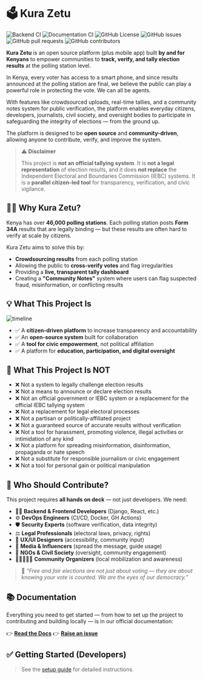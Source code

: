 
# 🗳️ Kura Zetu

![Backend CI](https://github.com/shamash92/Community-Tally/actions/workflows/django.yml/badge.svg)
![Documentation CI](https://github.com/shamash92/Community-Tally/actions/workflows/automatic-doc-checks.yml/badge.svg)
![GitHub License](https://img.shields.io/github/license/shamash92/Community-Tally?label=License&color=blue)
![GitHub issues](https://img.shields.io/github/issues/shamash92/Community-Tally)
![GitHub pull requests](https://img.shields.io/github/issues-pr/shamash92/Community-Tally)
![GitHub contributors](https://img.shields.io/github/contributors/shamash92/Community-Tally)

**Kura Zetu** is an open source platform (plus mobile app) built **by and for Kenyans** to empower communities to **track, verify, and tally election results** at the polling station level.

In Kenya, every voter has access to a smart phone, and since results announced at the polling station are final, we believe the public can play a powerful role in protecting the vote. We can all be agents.

With features like crowdsourced uploads, real-time tallies, and a community notes system for public verification, the platform enables everyday citizens, developers, journalists, civil society, and oversight bodies to participate in safeguarding the integrity of elections — from the ground up.

The platform is designed to be **open source** and **community-driven**, allowing anyone to contribute, verify, and improve the system.

> ⚠️ **Disclaimer**
>
> This project is **not an official tallying system**. It is **not a legal representation** of election results, and it does **not replace** the Independent Electoral and Boundaries Commission (IEBC) systems.
> It is a **parallel citizen-led tool** for transparency, verification, and civic vigilance.

## 🤷‍♂️ Why Kura Zetu?

Kenya has over **46,000 polling stations**. Each polling station posts **Form 34A** results that are legally binding — but these results are often hard to verify at scale by citizens.

Kura Zetu aims to solve this by:

- **Crowdsourcing results** from each polling station
- Allowing the public to **cross-verify votes** and flag irregularities
- Providing a **live, transparent tally dashboard**
- Creating a **"Community Notes"** system where users can flag suspected fraud, misinformation, or conflicting results

## 💡 What This Project Is

![timeline](https://github.com/user-attachments/assets/e2bf626c-1624-4d9d-991e-2eaee51259b4)

- ✅ A **citizen-driven platform** to increase transparency and accountability
- ✅ An **open-source system** built for collaboration
- ✅ A **tool for civic empowerment**, not political affiliation
- ✅ A platform for **education, participation, and digital oversight**

## 🚫 What This Project Is NOT

- ❌ Not a system to legally challenge election results
- ❌ Not a means to announce or declare election results
- ❌ Not an official government or IEBC system or a replacement for the official IEBC tallying system
- ❌ Not a replacement for legal electoral processes
- ❌ Not a partisan or politically-affiliated project
- ❌ Not a guaranteed source of accurate results without verification
- ❌ Not a tool for harassment, promoting violence, illegal activities or intimidation of any kind
- ❌ Not a platform for spreading misinformation, disinformation, propaganda or hate speech
- ❌ Not a substitute for responsible journalism or civic engagement
- ❌ Not a tool for personal gain or political manipulation

## 👥 Who Should Contribute?

This project requires **all hands on deck** — not just developers. We need:

- 🧑‍💻 **Backend & Frontend Developers** (Django, React, etc.)
- ⚙️ **DevOps Engineers** (CI/CD, Docker, GH Actions)
- 🛡️ **Security Experts** (software verification, data integrity)
- ⚖️ **Legal Professionals** (electoral laws, privacy, rights)
- 🧠 **UX/UI Designers** (accessibility, community input)
- 📣 **Media & Influencers** (spread the message, guide usage)
- 🧭 **NGOs & Civil Society** (oversight, community engagement)
- 🧑🏾‍🤝‍🧑🏽 **Community Organizers** (local mobilization and awareness)

> 💬 _“Free and fair elections are not just about voting — they are about knowing your vote is counted. We are the eyes of our democracy.”_

## 📚 Documentation

Everything you need to get started — from how to set up the project to contributing and building locally — is in our official documentation:

👉 **[Read the Docs](https://community-tally.readthedocs.io)**
👉 **[Raise an issue](<https://github.com/shamash92/Community-Tally/issues/new?title=docs%3A+TYPE+YOUR+QUESTION+HERE&body=*Please%20describe%20the%20question%20or%20issue%20you%27re%20facing%20with%20%22Community%20Tally%20documentation%22.*%0A%0A%0A%0A%0A---%0A*Reported+from%3A+https://community-tally.readthedocs.io/>)**

## ✅ Getting Started (Developers)

> See the [setup guide](https://community-tally.readthedocs.io/tutorials/setup)  for detailed instructions.
